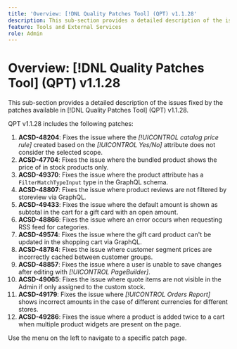 ```yaml
---
title: 'Overview: [!DNL Quality Patches Tool] (QPT) v1.1.28'
description: This sub-section provides a detailed description of the issues fixed by the patches available in [!DNL Quality Patches Tool] (QPT) v1.1.28.
feature: Tools and External Services
role: Admin
---
```

# Overview: [!DNL Quality Patches Tool] (QPT) v1.1.28

This sub-section provides a detailed description of the issues fixed by the patches available in [!DNL Quality Patches Tool] (QPT) v1.1.28. 

QPT v1.1.28 includes the following patches:

1. **ACSD-48204**: Fixes the issue where the *[!UICONTROL catalog price rule]* created based on the *[!UICONTROL Yes/No]* attribute does not consider the selected scope.
1. **ACSD-47704**: Fixes the issue where the bundled product shows the price of in stock products only.
1. **ACSD-49370**: Fixes the issue where the product attribute has a `FilterMatchTypeInput` type in the GraphQL schema.
1. **ACSD-48807**: Fixes the issue where product reviews are not filtered by storeview via GraphQL.
1. **ACSD-49433**: Fixes the issue where the default amount is shown as subtotal in the cart for a gift card with an open amount.
1. **ACSD-48866**: Fixes the issue where an error occurs when requesting RSS feed for categories.
1. **ACSD-49574**: Fixes the issue where the gift card product can't be updated in the shopping cart via GraphQL.
1. **ACSD-48784**: Fixes the issue where customer segment prices are incorrectly cached between customer groups.
1. **ACSD-48857**: Fixes the issue where a user is unable to save changes after editing with *[!UICONTROL PageBuilder]*.
1. **ACSD-49065**: Fixes the issue where quote items are not visible in the Admin if only assigned to the custom stock.
1. **ACSD-49179**: Fixes the issue where *[!UICONTROL Orders Report]* shows incorrect amounts in the case of different currencies for different stores.
1. **ACSD-49286**: Fixes the issue where a product is added twice to a cart when multiple product widgets are present on the page.

Use the menu on the left to navigate to a specific patch page.
